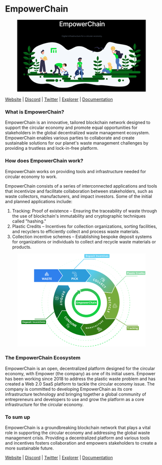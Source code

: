 # EmpowerChain

<figure><img src="../../.gitbook/assets/image (2) (1) (1) (1) (1) (1).png" alt=""><figcaption></figcaption></figure>

[Website](https://www.empowerchain.io/) | [Discord](https://discord.gg/UTxEzFzHVX) | [Twitter](https://twitter.com/empowerchain\_io) | [Explorer](https://empower.explorers.guru/) | [Documentation](https://docs.empowerchain.io/)

### What is EmpowerChain? <a href="#what-is-empowerchain-1" id="what-is-empowerchain-1"></a>

EmpowerChain is an innovative, tailored blockchain network designed to support the circular economy and promote equal opportunities for stakeholders in the global decentralized waste management ecosystem. EmpowerChain enables various parties to collaborate and create sustainable solutions for our planet's waste management challenges by providing a trustless and lock-in-free platform.

### How does EmpowerChain work?[​](https://docs.empowerchain.io/introduction/what-is-empowerchain#how-does-empowerchain-work) <a href="#how-does-empowerchain-work" id="how-does-empowerchain-work"></a>

EmpowerChain works on providing tools and infrastructure needed for circular economy to work.

EmpowerChain consists of a series of interconnected applications and tools that incentivize and facilitate collaboration between stakeholders, such as waste collectors, manufacturers, and impact investors. Some of the initial and planned applications include:

1. Tracking: Proof of existence – Ensuring the traceability of waste through the use of blockchain's immutability and cryptographic techniques called "hashing."
2. Plastic Credits – Incentives for collection organizations, sorting facilities, and recyclers to efficiently collect and process waste materials.
3. Collection incentive schemes – Establishing bespoke deposit systems for organizations or individuals to collect and recycle waste materials or products.

<figure><img src="../../.gitbook/assets/image (1) (2).png" alt=""><figcaption></figcaption></figure>

### The EmpowerChain Ecosystem[​](https://docs.empowerchain.io/introduction/what-is-empowerchain#the-empowerchain-ecosystem) <a href="#the-empowerchain-ecosystem" id="the-empowerchain-ecosystem"></a>

EmpowerChain is an open, decentralized platform designed for the circular economy, with Empower (the company) as one of its initial users. Empower has been working since 2018 to address the plastic waste problem and has created a Web 2.0 SaaS platform to tackle the circular economy issue. The company is committed to developing EmpowerChain as its core infrastructure technology and bringing together a global community of entrepreneurs and developers to use and grow the platform as a core infrastructure for the circular economy.

### To sum up[​](https://docs.empowerchain.io/introduction/what-is-empowerchain#to-sum-up) <a href="#to-sum-up" id="to-sum-up"></a>

EmpowerChain is a groundbreaking blockchain network that plays a vital role in supporting the circular economy and addressing the global waste management crisis. Providing a decentralized platform and various tools and incentives fosters collaboration and empowers stakeholders to create a more sustainable future.

[Website](https://www.empowerchain.io/) | [Discord](https://discord.gg/UTxEzFzHVX) | [Twitter](https://twitter.com/empowerchain\_io) | [Explorer](https://empower.explorers.guru/) | [Documentation](https://docs.empowerchain.io/)
